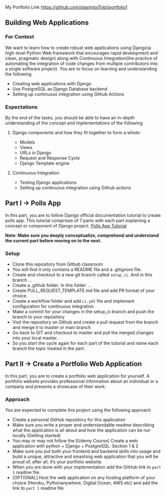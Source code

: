 My Portfolio Link
https://github.com/olasimboTobi/portfolio1

## Building Web Applications

### For Context

We want to learn how to create robust web applications using Django(a high-level Python Web framework that encourages rapid development and clean, pragmatic design) along with Continuous Integration(the practice of automating the integration of code changes from multiple contributors into a single software project). You are to focus on learning and understanding the following

- Creating web applications with Django
- Use PostgreSQL as Django Database backend
- Setting up continuous integration using Github Actions

### Expectations

By the end of the tasks, you should be able to have an in-depth understanding of the concept and implementations of the following

1. Django components and how they fit together to form a whole:
      - Models
      - Views
      - URLs in Django
      - Request and Response Cycle
      - Django Template engine

2. Continuous Integration
      - Testing Django applications
      - Setting up continuous integration using Github actions

## Part I → Polls App

In this part, you are to follow Django official documentation tutorial to create polls app. This tutorial comprises of 7 parts with each part explaining a concept or component of Django project. [Polls App Tutorial](https://docs.djangoproject.com/en/3.1/intro/tutorial01/)

**Note: Make sure you deeply conceptualize, comprehend and understand the current part before moving on to the next.**

### Setup

- Clone this repository from Github classroom
- You will find it only contains a README file and a .gitignore file.
- Create and checkout to a new git branch called `setup_ci`. And in this branch …
- Create a .github folder. In this folder …
- Create PULL_REQUEST_TEMPLATE.md file and add PR format of your choice.
- Create a workflow folder and add `ci.yml` file and implement configuration for continuous integration
- Make a commit for your changes in the setup_ci branch and push the branch to your repository
- Visit the repository on Github and create a pull request from the branch and merge it to master or main branch
- Go back to GIT and checkout to master and pull the merged changes into your local master.
- So you start the cycle again for each part of the tutorial and name each branch the topic treated in the part.

## Part II → Create a Portfolio Web Application

In this part, you are to create a portfolio web application for yourself. A portfolio website provides professional information about an individual or a company and presents a showcase of their work.

### Approach

You are expected to complete this project using the following approach

- Create a personal GitHub repository for this application
- Make sure you write a proper and understandable readme describing what the application is all about and how the application can be run locally (Getting started)
- You may or may not follow the [Udemy Course] Create a web application with python + Django + PostgreSQL: Section 1 & 2
- Make sure you put both your frontend and backend skills into usage and build a unique, attractive and smashing web application that you will be proud of, after all, it’s your portfolio website.
- When you are done with your implementation add the GitHub link to `part 1` readme file.
- [OPTIONAL] Host the web application on any hosting platform of your choice (Heroku, Pythonanywhere, Digital Ocean, AWS etc) and add the link to `part 1` readme file
